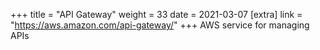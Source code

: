 +++
title = "API Gateway"
weight = 33
date = 2021-03-07
[extra]
link = "https://aws.amazon.com/api-gateway/"
+++
AWS service for managing APIs

